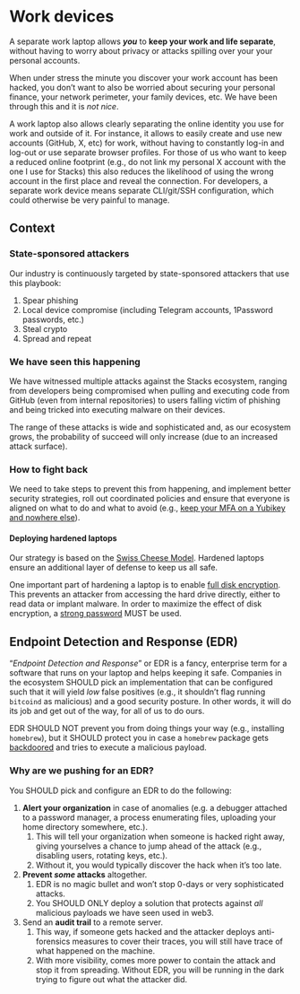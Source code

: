 # Work devices

A separate work laptop allows ***you*** to **keep your work and life separate**, without having to worry about privacy or attacks spilling over your your personal accounts.

When under stress the minute you discover your work account has been hacked, you don’t want to also be worried about securing your personal finance, your network perimeter, your family devices, etc. We have been through this and it is *not nice*.

A work laptop also allows clearly separating the online identity you use for work and outside of it. For instance, it allows to easily create and use new accounts (GitHub, X, etc) for work, without having to constantly log-in and log-out or use separate browser profiles. For those of us who want to keep a reduced online footprint (e.g., do not link my personal X account with the one I use for Stacks) this also reduces the likelihood of using the wrong account in the first place and reveal the connection. For developers, a separate work device means separate CLI/git/SSH configuration, which could otherwise be very painful to manage.

## Context

### State-sponsored attackers

Our industry is continuously targeted by state-sponsored attackers that use this playbook:

1. Spear phishing
2. Local device compromise (including Telegram accounts, 1Password passwords, etc.)
3. Steal crypto
4. Spread and repeat

### We have seen this happening

We have witnessed multiple attacks against the Stacks ecosystem, ranging from developers being compromised when pulling and executing code from GitHub (even from internal repositories) to users falling victim of phishing and being tricked into executing malware on their devices.

The range of these attacks is wide and sophisticated and, as our ecosystem grows, the probability of succeed will only increase (due to an increased attack surface).

### How to fight back

We need to take steps to prevent this from happening, and implement better security strategies, roll out coordinated policies and ensure that everyone is aligned on what to do and what to avoid (e.g., [keep your MFA on a Yubikey and nowhere else](./mfa.md)).

#### Deploying hardened laptops

Our strategy is based on the [Swiss Cheese Model](https://en.wikipedia.org/wiki/Swiss_cheese_model). Hardened laptops ensure an additional layer of defense to keep us all safe.

One important part of hardening a laptop is to enable [full disk encryption](https://en.wikipedia.org/wiki/Disk_encryption#Full_disk_encryption).  This prevents an attacker from accessing the hard drive directly, either to read data or implant malware.  In order to maximize the effect of disk encryption, a [strong password](https://pages.nist.gov/800-63-4/sp800-63b/passwords/) MUST be used.

## **Endpoint Detection and Response (EDR)**

“*Endpoint Detection and Response*” or EDR is a fancy, enterprise term for a software that runs on your laptop and helps keeping it safe.  Companies in the ecosystem SHOULD pick an implementation that can be configured such that it will yield *low* false positives (e.g., it shouldn’t flag running `bitcoind` as malicious) and a good security posture. In other words, it will do its job and get out of the way, for all of us to do ours.

EDR SHOULD NOT prevent you from doing things your way (e.g., installing `homebrew`), but it SHOULD protect you in case a `homebrew` package gets [backdoored](https://www.stepsecurity.io/blog/ctrl-tinycolor-and-40-npm-packages-compromised) and tries to execute a malicious payload.

### Why are we pushing for an EDR?

You SHOULD pick and configure an EDR to do the following:

1. **Alert your organization** in case of anomalies (e.g. a debugger attached to a password manager, a process enumerating files, uploading your home directory somewhere, etc.).
    1. This will tell your organization when someone is hacked right away, giving yourselves a chance to jump ahead of the attack (e.g., disabling users, rotating keys, etc.).
    2. Without it, you would typically discover the hack when it’s too late.
2. **Prevent *some* attacks** altogether.
    1. EDR is no magic bullet and won’t stop 0-days or very sophisticated attacks.
    2. You SHOULD ONLY deploy a solution that protects against *all* malicious payloads we have seen used in web3.
3. Send an **audit trail** to a remote server.
    1. This way, if someone gets hacked and the attacker deploys anti-forensics measures to cover their traces, you will still have trace of what happened on the machine.
    2. With more visibility, comes more power to contain the attack and stop it from spreading. Without EDR, you will be running in the dark trying to figure out what the attacker did.
